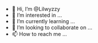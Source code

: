 - 👋 Hi, I’m @Lilwyzzy
- 👀 I’m interested in ...
- 🌱 I’m currently learning ...
- 💞️ I’m looking to collaborate on ...
- 📫 How to reach me ...

<!---
Lilwyzzy/Lilwyzzy is a ✨ special ✨ repository because its `README.md` (this file) appears on your GitHub profile.
You can click the Preview link to take a look at your changes.
--->
